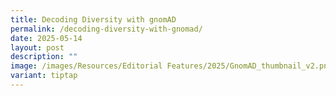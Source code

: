 ```yaml
---
title: Decoding Diversity with gnomAD
permalink: /decoding-diversity-with-gnomad/
date: 2025-05-14
layout: post
description: ""
image: /images/Resources/Editorial Features/2025/GnomAD_thumbnail_v2.png
variant: tiptap
---
```

